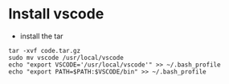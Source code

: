 # Install vscode

- install the tar

```shell
tar -xvf code.tar.gz
sudo mv vscode /usr/local/vscode
echo "export VSCODE='/usr/local/vscode'" >> ~/.bash_profile
echo "export PATH=$PATH:$VSCODE/bin" >> ~/.bash_profile
```
